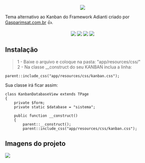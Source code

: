<p align="center">
  <a href="https://sistemas.gasparimsat.com.br" target="_blank" rel="noopener">
    <img src="http://sistemas.gasparimsat.com.br/images/logo-cidadedigital-topo.png"> 
  </a>
</p>


Tema alternativo ao Kanban do Framework Adianti criado por <a href="https://sistemas.gasparimsat.com.br" target="_blank" rel="noopener">Gasparimsat.com.br</a> :+1:.

<p align="center">
<img src="https://img.shields.io/badge/VERSÃO-1.0.0-green">
<img src="https://img.shields.io/badge/Licença-GNU 3.0-success">
<img src="https://img.shields.io/badge/PHP-GasparimSat-blue">
<img src="https://img.shields.io/badge/PHP-Adianti-blue">
</p>

## Instalação

> 1 - Baixe o arquivo e coloque na pasta: "app/resources/css/"<br>
> 2 - Na classe __construct do seu KANBAN inclua a linha:



``` parent::include_css("app/resources/css/kanban.css"); ```

<p>
Sua classe irá ficar assim:
</p>

```
class KanbanDatabaseView extends TPage
{
    private $form;
    private static $database = "sistema";
    
    public function __construct()
    {
        parent::__construct();
        parent::include_css("app/resources/css/kanban.css");
```
## Imagens do projeto

<img src="http://sistemas.gasparimsat.com.br/images/adianti-kanban.jpg"> 
